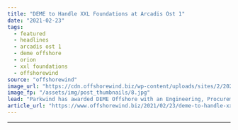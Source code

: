 ```yaml
---
title: "DEME to Handle XXL Foundations at Arcadis Ost 1"
date: "2021-02-23"
tags: 
  - featured
  - headlines
  - arcadis ost 1
  - deme offshore
  - orion
  - xxl foundations
  - offshorewind
source: "offshorewind"
image_url: "https://cdn.offshorewind.biz/wp-content/uploads/sites/2/2021/02/23094004/DEME-to-Handle-XXL-Foundations-at-Arcadis-Ost-1.jpg"
image_fp: "/assets/img/post_thumbnails/8.jpg"
lead: "Parkwind has awarded DEME Offshore with an Engineering, Procurement, Construction and Installation (EPCI) contract"
article_url: "https://www.offshorewind.biz/2021/02/23/deme-to-handle-xxl-foundations-at-arcadis-ost-1/"
---
```


---
